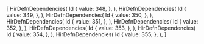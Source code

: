 [
    HirDefnDependencies(
        Id {
            value: 348,
        },
    ),
    HirDefnDependencies(
        Id {
            value: 349,
        },
    ),
    HirDefnDependencies(
        Id {
            value: 350,
        },
    ),
    HirDefnDependencies(
        Id {
            value: 351,
        },
    ),
    HirDefnDependencies(
        Id {
            value: 352,
        },
    ),
    HirDefnDependencies(
        Id {
            value: 353,
        },
    ),
    HirDefnDependencies(
        Id {
            value: 354,
        },
    ),
    HirDefnDependencies(
        Id {
            value: 355,
        },
    ),
]